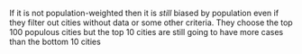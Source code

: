 If it is not population-weighted then it is _still_ biased by population even if they filter out cities without data or some other criteria. They choose the top 100 populous cities but the top 10 cities are still going to have more cases than the bottom 10 cities
